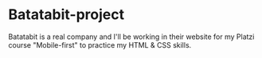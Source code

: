 # Batatabit-project
Batatabit is a real company and I'll be working in their website for my Platzi course "Mobile-first" to practice my HTML &amp; CSS skills.  
